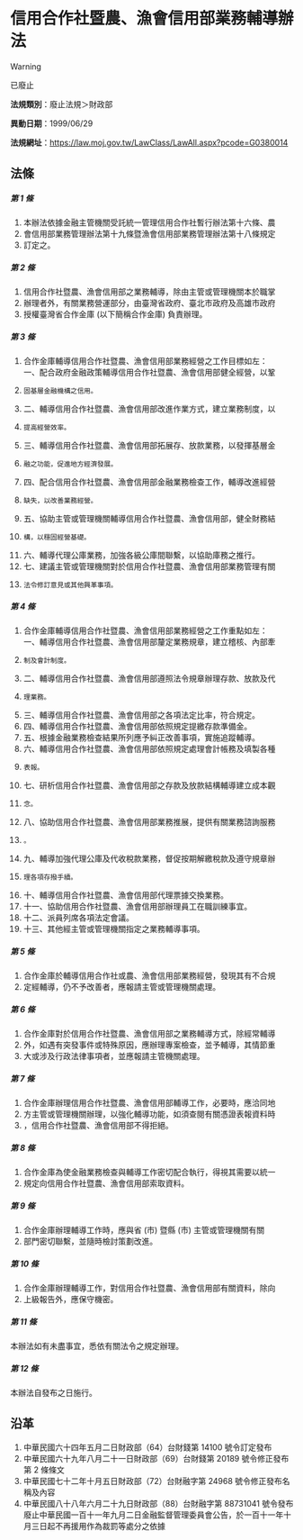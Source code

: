 # 信用合作社暨農、漁會信用部業務輔導辦法
> [!WARNING]
> 已廢止

**法規類別**：廢止法規＞財政部

**異動日期**：1999/06/29  

**法規網址**：https://law.moj.gov.tw/LawClass/LawAll.aspx?pcode=G0380014



## 法條
##### 第 1 條
1. 本辦法依據金融主管機關受託統一管理信用合作社暫行辦法第十六條、農
1. 會信用部業務管理辦法第十九條暨漁會信用部業務管理辦法第十八條規定
1. 訂定之。

##### 第 2 條
1. 信用合作社暨農、漁會信用部之業務輔導，除由主管或管理機關本於職掌
1. 辦理者外，有關業務營運部分，由臺灣省政府、臺北市政府及高雄市政府
1. 授權臺灣省合作金庫 (以下簡稱合作金庫) 負責辦理。

##### 第 3 條
1. 合作金庫輔導信用合作社暨農、漁會信用部業務經營之工作目標如左：  
一、配合政府金融政策輔導信用合作社暨農、漁會信用部健全經營，以鞏
1.     固基層金融機構之信用。
1. 二、輔導信用合作社暨農、漁會信用部改進作業方式，建立業務制度，以
1.     提高經營效率。
1. 三、輔導信用合作社暨農、漁會信用部拓展存、放款業務，以發揮基層金
1.     融之功能，促進地方經濟發展。
1. 四、配合信用合作社暨農、漁會信用部金融業務檢查工作，輔導改進經營
1.     缺失，以改善業務經營。
1. 五、協助主管或管理機關輔導信用合作社暨農、漁會信用部，健全財務結
1.     構，以穩固經營基礎。
1. 六、輔導代理公庫業務，加強各級公庫間聯繫，以協助庫務之推行。
1. 七、建議主管或管理機關對於信用合作社暨農、漁會信用部業務管理有關
1.     法令修訂意見或其他興革事項。

##### 第 4 條
1. 合作金庫輔導信用合作社暨農、漁會信用部業務經營之工作重點如左：  
一、輔導信用合作社暨農、漁會信用部釐定業務規章，建立稽核、內部牽
1.     制及會計制度。
1. 二、輔導信用合作社暨農、漁會信用部遵照法令規章辦理存款、放款及代
1.     理業務。
1. 三、輔導信用合作社暨農、漁會信用部之各項法定比率，符合規定。
1. 四、輔導信用合作社暨農、漁會信用部依照規定提繳存款準備金。
1. 五、根據金融業務檢查結果所列應予糾正改善事項，實施追蹤輔導。
1. 六、輔導信用合作社暨農、漁會信用部依照規定處理會計帳務及填製各種
1.     表報。
1. 七、研析信用合作社暨農、漁會信用部之存款及放款結構輔導建立成本觀
1.     念。
1. 八、協助信用合作社暨農、漁會信用部業務推展，提供有關業務諮詢服務
1.     。
1. 九、輔導加強代理公庫及代收稅款業務，督促按期解繳稅款及遵守規章辦
1.     理各項存撥手續。
1. 十、輔導信用合作社暨農、漁會信用部代理票據交換業務。
1. 十一、協助信用合作社暨農、漁會信用部辦理員工在職訓練事宜。
1. 十二、派員列席各項法定會議。
1. 十三、其他經主管或管理機關指定之業務輔導事項。

##### 第 5 條
1. 合作金庫於輔導信用合作社或農、漁會信用部業務經營，發現其有不合規
1. 定經輔導，仍不予改善者，應報請主管或管理機關處理。

##### 第 6 條
1. 合作金庫對於信用合作社暨農、漁會信用部之業務輔導方式，除經常輔導
1. 外，如遇有突發事件或特殊原因，應辦理專案檢查，並予輔導，其情節重
1. 大或涉及行政法律事項者，並應報請主管機關處理。

##### 第 7 條
1. 合作金庫辦理信用合作社暨農、漁會信用部輔導工作，必要時，應洽同地
1. 方主管或管理機關辦理，以強化輔導功能，如須查閱有關憑證表報資料時
1. ，信用合作社暨農、漁會信用部不得拒絕。

##### 第 8 條
1. 合作金庫為使金融業務檢查與輔導工作密切配合執行，得視其需要以統一
1. 規定向信用合作社暨農、漁會信用部索取資料。

##### 第 9 條
1. 合作金庫辦理輔導工作時，應與省 (市) 暨縣 (市) 主管或管理機關有關
1. 部門密切聯繫，並隨時檢討策劃改進。

##### 第 10 條
1. 合作金庫辦理輔導工作，對信用合作社暨農、漁會信用部有關資料，除向
1. 上級報告外，應保守機密。

##### 第 11 條
本辦法如有未盡事宜，悉依有關法令之規定辦理。

##### 第 12 條
本辦法自發布之日施行。

## 沿革
1. 中華民國六十四年五月二日財政部（64）台財錢第 14100 號令訂定發布
1. 中華民國六十九年八月二十一日財政部（69）台財錢第 20189 號令修正發布第 2 條條文
1. 中華民國七十二年十月五日財政部（72）台財融字第 24968 號令修正發布名稱及內容
1. 中華民國八十八年六月二十九日財政部（88）台財融字第 88731041 號令發布廢止中華民國一百十一年九月二日金融監督管理委員會公告，於一百十一年十月三日起不再援用作為裁罰等處分之依據
